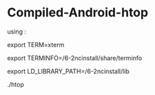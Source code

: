 # Compiled-Android-htop
using :

export TERM=xterm

export TERMINFO=/6-2ncinstall/share/terminfo

export LD_LIBRARY_PATH=/6-2ncinstall/lib

./htop
